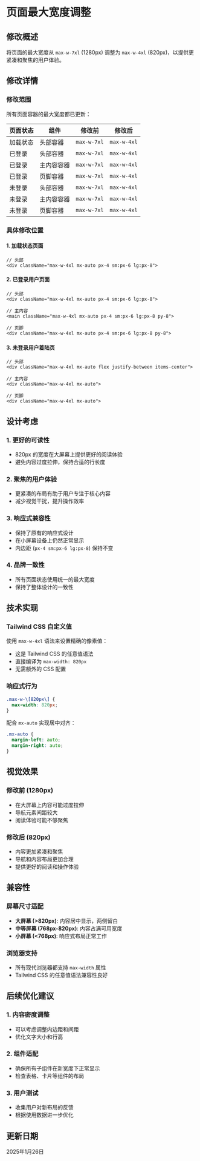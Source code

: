 # 页面最大宽度调整

## 修改概述
将页面的最大宽度从 `max-w-7xl` (1280px) 调整为 `max-w-4xl` (820px)，以提供更紧凑和聚焦的用户体验。

## 修改详情

### 修改范围
所有页面容器的最大宽度都已更新：

| 页面状态 | 组件 | 修改前 | 修改后 |
|---------|------|--------|--------|
| 加载状态 | 头部容器 | `max-w-7xl` | `max-w-4xl` |
| 已登录 | 头部容器 | `max-w-7xl` | `max-w-4xl` |
| 已登录 | 主内容容器 | `max-w-7xl` | `max-w-4xl` |
| 已登录 | 页脚容器 | `max-w-7xl` | `max-w-4xl` |
| 未登录 | 头部容器 | `max-w-7xl` | `max-w-4xl` |
| 未登录 | 主内容容器 | `max-w-7xl` | `max-w-4xl` |
| 未登录 | 页脚容器 | `max-w-7xl` | `max-w-4xl` |

### 具体修改位置

#### 1. 加载状态页面
```tsx
// 头部
<div className="max-w-4xl mx-auto px-4 sm:px-6 lg:px-8">
```

#### 2. 已登录用户页面
```tsx
// 头部
<div className="max-w-4xl mx-auto px-4 sm:px-6 lg:px-8">

// 主内容
<main className="max-w-4xl mx-auto px-4 sm:px-6 lg:px-8 py-8">

// 页脚
<div className="max-w-4xl mx-auto px-4 sm:px-6 lg:px-8 py-8">
```

#### 3. 未登录用户着陆页
```tsx
// 头部
<div className="max-w-4xl mx-auto flex justify-between items-center">

// 主内容
<div className="max-w-4xl mx-auto">

// 页脚
<div className="max-w-4xl mx-auto">
```

## 设计考虑

### 1. **更好的可读性**
- 820px 的宽度在大屏幕上提供更好的阅读体验
- 避免内容过度拉伸，保持合适的行长度

### 2. **聚焦的用户体验**
- 更紧凑的布局有助于用户专注于核心内容
- 减少视觉干扰，提升操作效率

### 3. **响应式兼容性**
- 保持了原有的响应式设计
- 在小屏幕设备上仍然正常显示
- 内边距 (`px-4 sm:px-6 lg:px-8`) 保持不变

### 4. **品牌一致性**
- 所有页面状态使用统一的最大宽度
- 保持了整体设计的一致性

## 技术实现

### Tailwind CSS 自定义值
使用 `max-w-4xl` 语法来设置精确的像素值：
- 这是 Tailwind CSS 的任意值语法
- 直接编译为 `max-width: 820px`
- 无需额外的 CSS 配置

### 响应式行为
```css
.max-w-\[820px\] {
  max-width: 820px;
}
```

配合 `mx-auto` 实现居中对齐：
```css
.mx-auto {
  margin-left: auto;
  margin-right: auto;
}
```

## 视觉效果

### 修改前 (1280px)
- 在大屏幕上内容可能过度拉伸
- 导航元素间距较大
- 阅读体验可能不够聚焦

### 修改后 (820px)
- 内容更加紧凑和聚焦
- 导航和内容布局更加合理
- 提供更好的阅读和操作体验

## 兼容性

### 屏幕尺寸适配
- **大屏幕 (>820px)**: 内容居中显示，两侧留白
- **中等屏幕 (768px-820px)**: 内容占满可用宽度
- **小屏幕 (<768px)**: 响应式布局正常工作

### 浏览器支持
- 所有现代浏览器都支持 `max-width` 属性
- Tailwind CSS 的任意值语法兼容性良好

## 后续优化建议

### 1. **内容密度调整**
- 可以考虑调整内边距和间距
- 优化文字大小和行高

### 2. **组件适配**
- 确保所有子组件在新宽度下正常显示
- 检查表格、卡片等组件的布局

### 3. **用户测试**
- 收集用户对新布局的反馈
- 根据使用数据进一步优化

## 更新日期
2025年1月26日